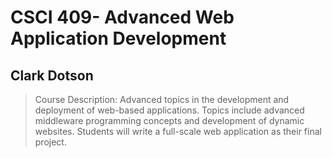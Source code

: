 # CSCI 409- Advanced Web Application Development

## Clark Dotson

> Course Description:
Advanced topics in the development and deployment of web-based applications.
Topics include advanced middleware programming concepts and development of
dynamic websites. Students will write a full-scale web application as their final
project.

